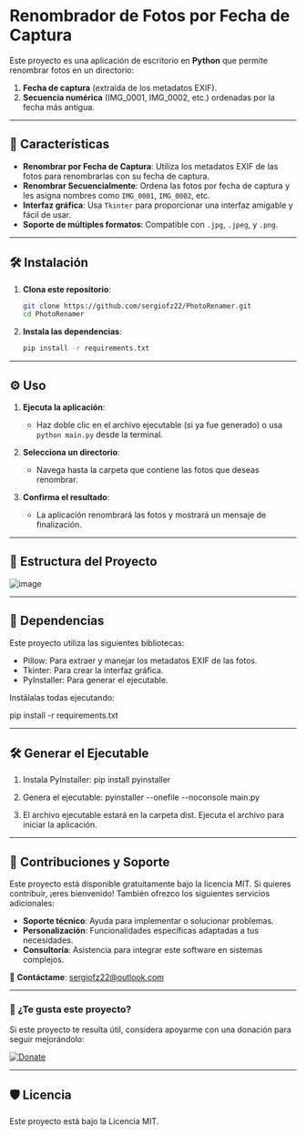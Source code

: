 # Renombrador de Fotos por Fecha de Captura

Este proyecto es una aplicación de escritorio en **Python** que permite renombrar fotos en un directorio:
1. **Fecha de captura** (extraída de los metadatos EXIF).
2. **Secuencia numérica** (IMG_0001, IMG_0002, etc.) ordenadas por la fecha más antigua.

---

## 🚀 Características

- **Renombrar por Fecha de Captura**: Utiliza los metadatos EXIF de las fotos para renombrarlas con su fecha de captura.
- **Renombrar Secuencialmente**: Ordena las fotos por fecha de captura y les asigna nombres como `IMG_0001`, `IMG_0002`, etc.
- **Interfaz gráfica**: Usa `Tkinter` para proporcionar una interfaz amigable y fácil de usar.
- **Soporte de múltiples formatos**: Compatible con `.jpg`, `.jpeg`, y `.png`.

---

## 🛠️ Instalación

1. **Clona este repositorio**:
   ```bash
   git clone https://github.com/sergiofz22/PhotoRenamer.git
   cd PhotoRenamer
   
2. **Instala las dependencias**:
   ```bash
   pip install -r requirements.txt

   
---

## ⚙️ Uso

1. **Ejecuta la aplicación**:
   - Haz doble clic en el archivo ejecutable (si ya fue generado) o usa `python main.py` desde la terminal.

2. **Selecciona un directorio**:
   - Navega hasta la carpeta que contiene las fotos que deseas renombrar.

3. **Confirma el resultado**:
   - La aplicación renombrará las fotos y mostrará un mensaje de finalización.

---

##  📂 Estructura del Proyecto

![image](https://github.com/user-attachments/assets/9d53cf34-c44b-42c5-bbe2-158e7f2fe63b)

---

##  🧩 Dependencias
Este proyecto utiliza las siguientes bibliotecas:

- Pillow: Para extraer y manejar los metadatos EXIF de las fotos.
- Tkinter: Para crear la interfaz gráfica.
- PyInstaller: Para generar el ejecutable.
  
Instálalas todas ejecutando:

pip install -r requirements.txt

---

##  🛠️ Generar el Ejecutable
1. Instala PyInstaller:
pip install pyinstaller

2. Genera el ejecutable:
pyinstaller --onefile --noconsole main.py

3. El archivo ejecutable estará en la carpeta dist. Ejecuta el archivo para iniciar la aplicación.

---

## 🤝 Contribuciones y Soporte

Este proyecto está disponible gratuitamente bajo la licencia MIT. Si quieres contribuir, ¡eres bienvenido! También ofrezco los siguientes servicios adicionales:

- **Soporte técnico**: Ayuda para implementar o solucionar problemas.
- **Personalización**: Funcionalidades específicas adaptadas a tus necesidades.
- **Consultoría**: Asistencia para integrar este software en sistemas complejos.

📧 **Contáctame**: [sergiofz22@outlook.com](mailto:sergiofz22@outlook.com)

---

### 💖 ¿Te gusta este proyecto?
Si este proyecto te resulta útil, considera apoyarme con una donación para seguir mejorándolo:

[![Donate](https://img.shields.io/badge/Donate-PayPal-blue.svg)](https://paypal.me/sergiofz22)

---

##  🛡️ Licencia
Este proyecto está bajo la Licencia MIT.
